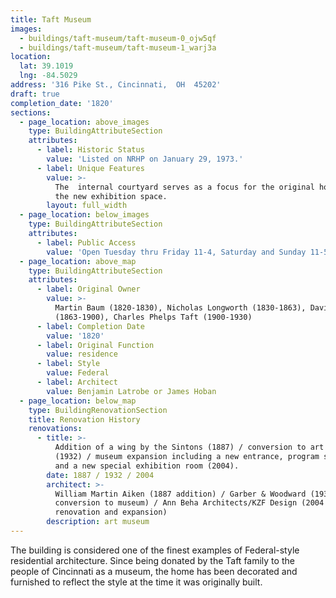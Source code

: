 ```yaml
---
title: Taft Museum
images:
  - buildings/taft-museum/taft-museum-0_ojw5qf
  - buildings/taft-museum/taft-museum-1_warj3a
location:
  lat: 39.1019
  lng: -84.5029
address: '316 Pike St., Cincinnati,  OH  45202'
draft: true
completion_date: '1820'
sections:
  - page_location: above_images
    type: BuildingAttributeSection
    attributes:
      - label: Historic Status
        value: 'Listed on NRHP on January 29, 1973.'
      - label: Unique Features
        value: >-
          The  internal courtyard serves as a focus for the original house and
          the new exhibition space.
        layout: full_width
  - page_location: below_images
    type: BuildingAttributeSection
    attributes:
      - label: Public Access
        value: 'Open Tuesday thru Friday 11-4, Saturday and Sunday 11-5'
  - page_location: above_map
    type: BuildingAttributeSection
    attributes:
      - label: Original Owner
        value: >-
          Martin Baum (1820-1830), Nicholas Longworth (1830-1863), David Sinton
          (1863-1900), Charles Phelps Taft (1900-1930)
      - label: Completion Date
        value: '1820'
      - label: Original Function
        value: residence
      - label: Style
        value: Federal
      - label: Architect
        value: Benjamin Latrobe or James Hoban
  - page_location: below_map
    type: BuildingRenovationSection
    title: Renovation History
    renovations:
      - title: >-
          Addition of a wing by the Sintons (1887) / conversion to art museum
          (1932) / museum expansion including a new entrance, program spaces,
          and a new special exhibition room (2004).
        date: 1887 / 1932 / 2004
        architect: >-
          William Martin Aiken (1887 addition) / Garber & Woodward (1932
          conversion to museum) / Ann Beha Architects/KZF Design (2004
          renovation and expansion)
        description: art museum
---
```


The building is considered one of the finest examples of Federal-style residential architecture. Since being donated by the Taft family to the people of Cincinnati as a museum, the home has been decorated and furnished to reflect the style at the time it was originally built.
